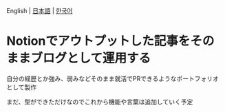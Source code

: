 English | [日本語](README.ja.md) | [한국어](README.kr.md)

# Notionでアウトプットした記事をそのままブログとして運用する
自分の経歴とか強み、弱みなどそのまま就活でPRできるようなポートフォリオとして製作

まだ、型ができただけなのでこれから機能や言葉は追加していく予定
